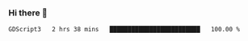 ### Hi there 👋
<!--START_SECTION:waka-->

```txt
GDScript3   2 hrs 38 mins   █████████████████████████   100.00 %
```

<!--END_SECTION:waka-->
<!--
**alanwmy00/alanwmy00** is a ✨ _special_ ✨ repository because its `README.md` (this file) appears on your GitHub profile.

Here are some ideas to get you started:

- 🔭 I’m currently working on ...
- 🌱 I’m currently learning ...
- 👯 I’m looking to collaborate on ...
- 🤔 I’m looking for help with ...
- 💬 Ask me about ...
- 📫 How to reach me: ...
- 😄 Pronouns: ...
- ⚡ Fun fact: ...
-->
